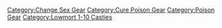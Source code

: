 [Category:Change Sex Gear](Category:Change_Sex_Gear "wikilink")
[Category:Cure Poison Gear](Category:Cure_Poison_Gear "wikilink")
[Category:Poison Gear](Category:Poison_Gear "wikilink")
[Category:Lowmort 1-10
Casties](Category:Lowmort_1-10_Casties "wikilink")
